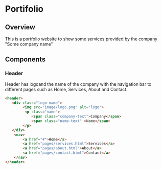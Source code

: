 # Portifolio

## Overview

This is a portfolio website to show some services provided by the company "Some company name"  

## Components
### Header
Header has logoand the name of the company with the navigation bar to different pages such as Home, Services, About and Contact.

```html
<header>
   <div class="logo-name">
        <img src="image/logo.png" alt="logo">
         <p class="name">
            <span class="company-text">Company</span> 
            <span class="name-text" >Name</span>
        </p>
   </div>
    <nav>
        <a href="#">Home</a>            
        <a href="pages/services.html">Services</a>
        <a href="pages/about.html">About</a>
        <a href="pages/contact.html">Contact</a>
    </nav>
</header>

```
